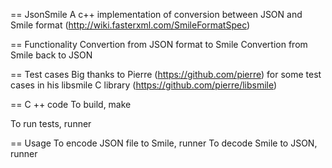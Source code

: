 == JsonSmile
A c++ implementation of conversion between JSON and Smile format (http://wiki.fasterxml.com/SmileFormatSpec)

== Functionality
Convertion from JSON format to Smile
Convertion from Smile back to JSON

== Test cases
Big thanks to Pierre (https://github.com/pierre) for some test cases in his libsmile C library (https://github.com/pierre/libsmile)

== C ++ code
To build,
	make

To run tests,
	runner

== Usage
To encode JSON file to Smile,
	runner <json file>
To decode Smile to JSON,
	runner <smile file>

